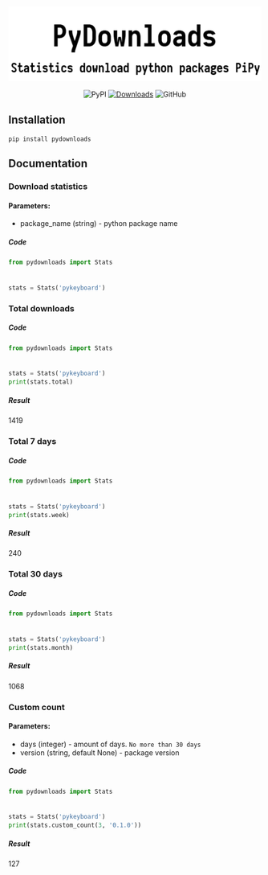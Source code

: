 <div align="center">
<p align="center">
<img src="https://raw.githubusercontent.com/pystorage/pydownloads/master/docs/source/images/logo.png" alt="PyDownloads">
</p>

![PyPI](https://img.shields.io/pypi/v/pydownloads)
[![Downloads](https://pepy.tech/badge/pydownloads)](https://pepy.tech/project/pydownloads)
![GitHub](https://img.shields.io/github/license/pystorage/pydownloads)

</div>

## Installation

```shell
pip install pydownloads
```

## Documentation

### Download statistics

#### Parameters:

- package_name (string) - python package name

##### Code

```python
from pydownloads import Stats


stats = Stats('pykeyboard')
```

### Total downloads

##### Code

```python
from pydownloads import Stats


stats = Stats('pykeyboard')
print(stats.total)
```

##### Result

1419

### Total 7 days

##### Code

```python
from pydownloads import Stats


stats = Stats('pykeyboard')
print(stats.week)
```

##### Result

240

### Total 30 days

##### Code

```python
from pydownloads import Stats


stats = Stats('pykeyboard')
print(stats.month)
```

##### Result

1068

### Custom count

#### Parameters:

- days (integer) - amount of days. `No more than 30 days`
- version (string, default None) - package version

##### Code

```python
from pydownloads import Stats


stats = Stats('pykeyboard')
print(stats.custom_count(3, '0.1.0'))
```

##### Result

127
